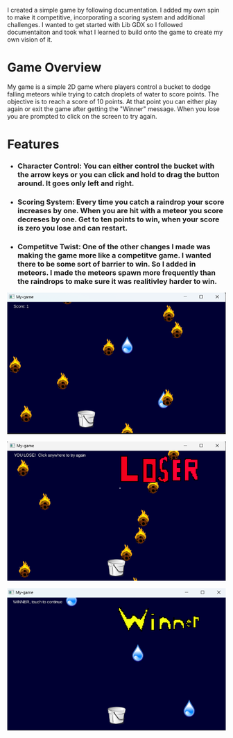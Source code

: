 I created a simple game by following documentation. I added my own spin to make it competitive, incorporating a scoring system and additional challenges. I wanted to get started with Lib GDX so I followed documentaiton
and took what I learned to build onto the game to create my own vision of it. 
# Game Overview #
My game is a simple 2D game where players control a bucket to dodge falling meteors while trying to catch droplets of water to score points.  The objective is to reach a score of 10 points.
At that point you can either play again or exit the game after getting the "Winner" message. When you lose you are prompted to click on the screen to try again.

# Features #
* ### Character Control: You can either control the bucket with the arrow keys or you can click and hold to drag the button around. It goes only left and right.
* ### Scoring System: Every time you catch a raindrop your score increases by one. When you are hit with a meteor you score decreses by one. Get to ten points to win, when your score is zero you lose and can restart.
* ### Competitve Twist: One of the other changes I made was making the game more like a competitve game. I wanted there to be some sort of barrier to win. So I added in meteors. I made the meteors spawn more frequently than the raindrops to make sure it was realitivley harder to win.

![game play](gamePlay)

![loseScreen](loseScreen)

![winScreen](winScreen)

